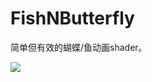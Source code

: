 # FishNButterfly

简单但有效的蝴蝶/鱼动画shader。

![](https://github.com/llapuras/ShaderLib/blob/master/FishNButterfly/butterflynfish.gif)
